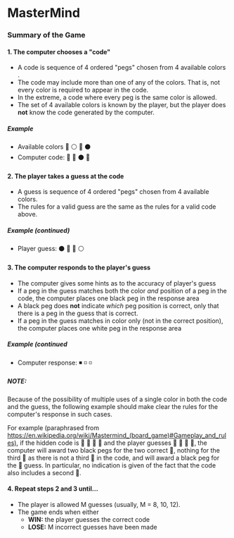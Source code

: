 # MasterMind

### Summary of the Game

#### 1. The computer chooses a "code"

  * A code is sequence of 4 ordered "pegs" chosen from 4 available colors .  
  * The code may include more than one of any of the colors. That is, not every color is required to appear in the code.  
  * In the extreme, a code where every peg is the same color is allowed.
  * The set of 4 available colors is known by the player, but the player does **not** know the code generated by the computer.
  
##### Example 

  * Available colors :red_circle: :white_circle: :large_blue_circle: :black_circle:
  * Computer code: :red_circle: :red_circle: :black_circle: :large_blue_circle:
    
#### 2. The player takes a guess at the code

  * A guess is sequence of 4 ordered "pegs" chosen from 4 available colors. 
  * The rules for a valid guess are the same as the rules for a valid code above.
  
##### Example (continued)

  * Player guess: :black_circle: :red_circle: :large_blue_circle: :white_circle:
    
#### 3. The computer responds to the player's guess

  * The computer gives some hints as to the accuracy of player's guess
  * If a peg in the guess matches both the color _and_ position of a peg in the code, the computer places one black peg in the response area
  * A black peg does **not** indicate _which_ peg position is correct, only that there is a peg in the guess that is correct.
  * If a peg in the guess matches in color only (not in the correct position), the computer places one white peg in the response area
  
##### Example (continued

  * Computer response: :black_medium_small_square: :white_medium_small_square: :white_medium_small_square:
  
##### NOTE: 
Because of the possibility of multiple uses of a single color in both the code and the guess, the following example should make clear the rules for the computer's response in such cases.

For example (paraphrased from https://en.wikipedia.org/wiki/Mastermind_(board_game)#Gameplay_and_rules), if the hidden code is :red_circle: :red_circle: :large_blue_circle: :large_blue_circle: and the player guesses :red_circle: :red_circle: :red_circle: :large_blue_circle:, the computer will award two black pegs for the two correct :red_circle:, nothing for the third :red_circle: as there is not a third :red_circle: in the code, and will award a black peg for the :large_blue_circle: guess. In particular, no indication is given of the fact that the code also includes a second :large_blue_circle:.
    
#### 4. Repeat steps 2 and 3 until...

  * The player is allowed M guesses (usually, M = 8, 10, 12).
  * The game ends when either
    * **WIN:** the player guesses the correct code
    * **LOSE:** M incorrect guesses have been made
